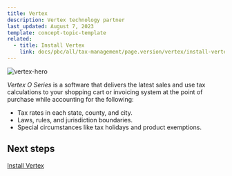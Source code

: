 ```yaml
---
title: Vertex
description: Vertex technology partner
last_updated: August 7, 2023
template: concept-topic-template
related:
  - title: Install Vertex
    link: docs/pbc/all/tax-management/page.version/vertex/install-vertex.html
---
```


![vertex-hero](https://spryker.s3.eu-central-1.amazonaws.com/docs/pbc/all/tax-management/vertex/vertex.md/vertex-hero.png)

*Vertex O Series* is a software that delivers the latest sales and use tax calculations to your shopping cart or invoicing system at the point of purchase while accounting for the following:

* Tax rates in each state, county, and city.  
* Laws, rules, and jurisdiction boundaries.  
* Special circumstances like tax holidays and product exemptions.

## Next steps

[Install Vertex](/docs/pbc/all/tax-management/{{site.version}}/vertex/install-vertex.html)

